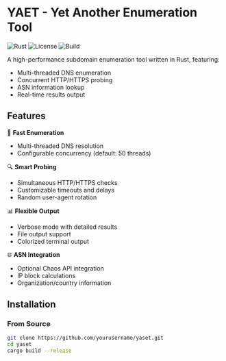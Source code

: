 # YAET - Yet Another Enumeration Tool

![Rust](https://img.shields.io/badge/Rust-1.70+-informational?logo=rust)
![License](https://img.shields.io/badge/License-MIT-blue)
![Build](https://img.shields.io/github/actions/workflow/status/yourusername/yaset/rust.yml)

A high-performance subdomain enumeration tool written in Rust, featuring:
- Multi-threaded DNS enumeration
- Concurrent HTTP/HTTPS probing
- ASN information lookup
- Real-time results output

## Features

🚀 **Fast Enumeration**
- Multi-threaded DNS resolution
- Configurable concurrency (default: 50 threads)

🔍 **Smart Probing**
- Simultaneous HTTP/HTTPS checks
- Customizable timeouts and delays
- Random user-agent rotation

📊 **Flexible Output**
- Verbose mode with detailed results
- File output support
- Colorized terminal output

🌐 **ASN Integration**
- Optional Chaos API integration
- IP block calculations
- Organization/country information

## Installation

### From Source
```bash
git clone https://github.com/yourusername/yaset.git
cd yaset
cargo build --release
